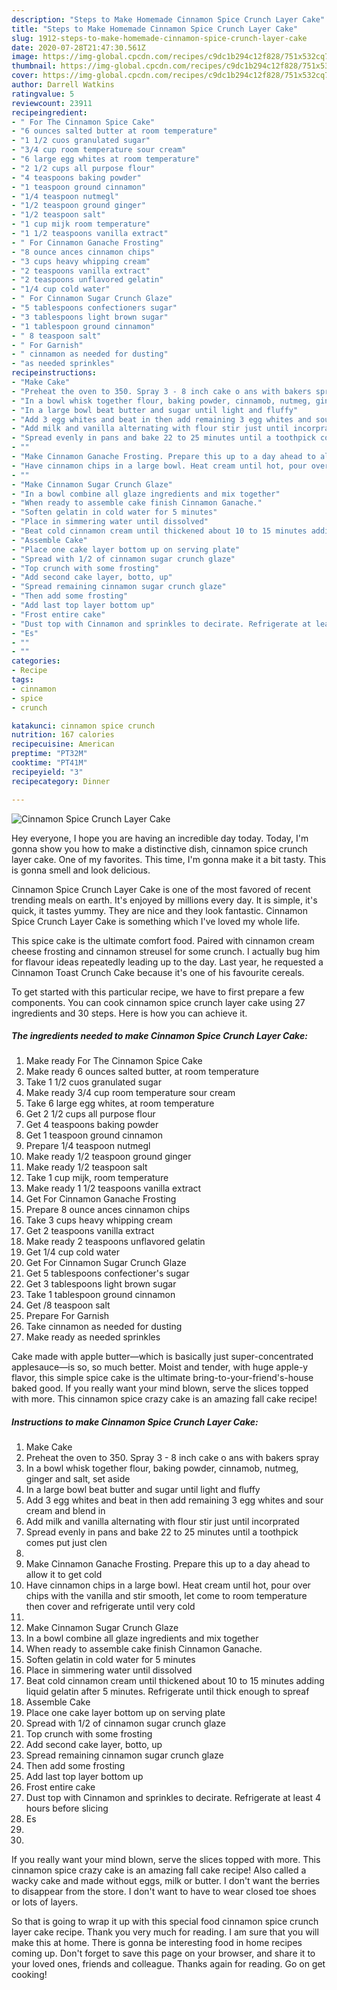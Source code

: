 ```yaml
---
description: "Steps to Make Homemade Cinnamon Spice Crunch Layer Cake"
title: "Steps to Make Homemade Cinnamon Spice Crunch Layer Cake"
slug: 1912-steps-to-make-homemade-cinnamon-spice-crunch-layer-cake
date: 2020-07-28T21:47:30.561Z
image: https://img-global.cpcdn.com/recipes/c9dc1b294c12f828/751x532cq70/cinnamon-spice-crunch-layer-cake-recipe-main-photo.jpg
thumbnail: https://img-global.cpcdn.com/recipes/c9dc1b294c12f828/751x532cq70/cinnamon-spice-crunch-layer-cake-recipe-main-photo.jpg
cover: https://img-global.cpcdn.com/recipes/c9dc1b294c12f828/751x532cq70/cinnamon-spice-crunch-layer-cake-recipe-main-photo.jpg
author: Darrell Watkins
ratingvalue: 5
reviewcount: 23911
recipeingredient:
- " For The Cinnamon Spice Cake"
- "6 ounces salted butter at room temperature"
- "1 1/2 cuos granulated sugar"
- "3/4 cup room temperature sour cream"
- "6 large egg whites at room temperature"
- "2 1/2 cups all purpose flour"
- "4 teaspoons baking powder"
- "1 teaspoon ground cinnamon"
- "1/4 teaspoon nutmegl"
- "1/2 teaspoon ground ginger"
- "1/2 teaspoon salt"
- "1 cup mijk room temperature"
- "1 1/2 teaspoons vanilla extract"
- " For Cinnamon Ganache Frosting"
- "8 ounce ances cinnamon chips"
- "3 cups heavy whipping cream"
- "2 teaspoons vanilla extract"
- "2 teaspoons unflavored gelatin"
- "1/4 cup cold water"
- " For Cinnamon Sugar Crunch Glaze"
- "5 tablespoons confectioners sugar"
- "3 tablespoons light brown sugar"
- "1 tablespoon ground cinnamon"
- " 8 teaspoon salt"
- " For Garnish"
- " cinnamon as needed for dusting"
- "as needed sprinkles"
recipeinstructions:
- "Make Cake"
- "Preheat the oven to 350. Spray 3 - 8 inch cake o ans with bakers spray"
- "In a bowl whisk together flour, baking powder, cinnamob, nutmeg, ginger and salt, set aside"
- "In a large bowl beat butter and sugar until light and fluffy"
- "Add 3 egg whites and beat in then add remaining 3 egg whites and sour cream and blend in"
- "Add milk and vanilla alternating with flour stir just until incorprated"
- "Spread evenly in pans and bake 22 to 25 minutes until a toothpick comes put just clen"
- ""
- "Make Cinnamon Ganache Frosting. Prepare this up to a day ahead to allow it to get cold"
- "Have cinnamon chips in a large bowl. Heat cream until hot, pour over chips with the vanilla and stir smooth, let come to room temperature then cover and refrigerate until very cold"
- ""
- "Make Cinnamon Sugar Crunch Glaze"
- "In a bowl combine all glaze ingredients and mix together"
- "When ready to assemble cake finish Cinnamon Ganache."
- "Soften gelatin in cold water for 5 minutes"
- "Place in simmering water until dissolved"
- "Beat cold cinnamon cream until thickened about 10 to 15 minutes adding liquid gelatin after 5 minutes. Refrigerate until thick enough to spreaf"
- "Assemble Cake"
- "Place one cake layer bottom up on serving plate"
- "Spread with 1/2 of cinnamon sugar crunch glaze"
- "Top crunch with some frosting"
- "Add second cake layer, botto, up"
- "Spread remaining cinnamon sugar crunch glaze"
- "Then add some frosting"
- "Add last top layer bottom up"
- "Frost entire cake"
- "Dust top with Cinnamon and sprinkles to decirate. Refrigerate at least 4 hours before slicing"
- "Es"
- ""
- ""
categories:
- Recipe
tags:
- cinnamon
- spice
- crunch

katakunci: cinnamon spice crunch 
nutrition: 167 calories
recipecuisine: American
preptime: "PT32M"
cooktime: "PT41M"
recipeyield: "3"
recipecategory: Dinner

---
```



![Cinnamon Spice Crunch Layer Cake](https://img-global.cpcdn.com/recipes/c9dc1b294c12f828/751x532cq70/cinnamon-spice-crunch-layer-cake-recipe-main-photo.jpg)

Hey everyone, I hope you are having an incredible day today. Today, I'm gonna show you how to make a distinctive dish, cinnamon spice crunch layer cake. One of my favorites. This time, I'm gonna make it a bit tasty. This is gonna smell and look delicious.

Cinnamon Spice Crunch Layer Cake is one of the most favored of recent trending meals on earth. It's enjoyed by millions every day. It is simple, it's quick, it tastes yummy. They are nice and they look fantastic. Cinnamon Spice Crunch Layer Cake is something which I've loved my whole life.

This spice cake is the ultimate comfort food. Paired with cinnamon cream cheese frosting and cinnamon streusel for some crunch. I actually bug him for flavour ideas repeatedly leading up to the day. Last year, he requested a Cinnamon Toast Crunch Cake because it&#39;s one of his favourite cereals.


To get started with this particular recipe, we have to first prepare a few components. You can cook cinnamon spice crunch layer cake using 27 ingredients and 30 steps. Here is how you can achieve it.

<!--inarticleads1-->

##### The ingredients needed to make Cinnamon Spice Crunch Layer Cake:

1. Make ready  For The Cinnamon Spice Cake
1. Make ready 6 ounces salted butter, at room temperature
1. Take 1 1/2 cuos granulated sugar
1. Make ready 3/4 cup room temperature sour cream
1. Take 6 large egg whites, at room temperature
1. Get 2 1/2 cups all purpose flour
1. Get 4 teaspoons baking powder
1. Get 1 teaspoon ground cinnamon
1. Prepare 1/4 teaspoon nutmegl
1. Make ready 1/2 teaspoon ground ginger
1. Make ready 1/2 teaspoon salt
1. Take 1 cup mijk, room temperature
1. Make ready 1 1/2 teaspoons vanilla extract
1. Get  For Cinnamon Ganache Frosting
1. Prepare 8 ounce ances cinnamon chips
1. Take 3 cups heavy whipping cream
1. Get 2 teaspoons vanilla extract
1. Make ready 2 teaspoons unflavored gelatin
1. Get 1/4 cup cold water
1. Get  For Cinnamon Sugar Crunch Glaze
1. Get 5 tablespoons confectioner&#39;s sugar
1. Get 3 tablespoons light brown sugar
1. Take 1 tablespoon ground cinnamon
1. Get  /8 teaspoon salt
1. Prepare  For Garnish
1. Take  cinnamon as needed for dusting
1. Make ready as needed sprinkles


Cake made with apple butter—which is basically just super-concentrated applesauce—is so, so much better. Moist and tender, with huge apple-y flavor, this simple spice cake is the ultimate bring-to-your-friend&#39;s-house baked good. If you really want your mind blown, serve the slices topped with more. This cinnamon spice crazy cake is an amazing fall cake recipe! 

<!--inarticleads2-->

##### Instructions to make Cinnamon Spice Crunch Layer Cake:

1. Make Cake
1. Preheat the oven to 350. Spray 3 - 8 inch cake o ans with bakers spray
1. In a bowl whisk together flour, baking powder, cinnamob, nutmeg, ginger and salt, set aside
1. In a large bowl beat butter and sugar until light and fluffy
1. Add 3 egg whites and beat in then add remaining 3 egg whites and sour cream and blend in
1. Add milk and vanilla alternating with flour stir just until incorprated
1. Spread evenly in pans and bake 22 to 25 minutes until a toothpick comes put just clen
1. 
1. Make Cinnamon Ganache Frosting. Prepare this up to a day ahead to allow it to get cold
1. Have cinnamon chips in a large bowl. Heat cream until hot, pour over chips with the vanilla and stir smooth, let come to room temperature then cover and refrigerate until very cold
1. 
1. Make Cinnamon Sugar Crunch Glaze
1. In a bowl combine all glaze ingredients and mix together
1. When ready to assemble cake finish Cinnamon Ganache.
1. Soften gelatin in cold water for 5 minutes
1. Place in simmering water until dissolved
1. Beat cold cinnamon cream until thickened about 10 to 15 minutes adding liquid gelatin after 5 minutes. Refrigerate until thick enough to spreaf
1. Assemble Cake
1. Place one cake layer bottom up on serving plate
1. Spread with 1/2 of cinnamon sugar crunch glaze
1. Top crunch with some frosting
1. Add second cake layer, botto, up
1. Spread remaining cinnamon sugar crunch glaze
1. Then add some frosting
1. Add last top layer bottom up
1. Frost entire cake
1. Dust top with Cinnamon and sprinkles to decirate. Refrigerate at least 4 hours before slicing
1. Es
1. 
1. 


If you really want your mind blown, serve the slices topped with more. This cinnamon spice crazy cake is an amazing fall cake recipe! Also called a wacky cake and made without eggs, milk or butter. I don&#39;t want the berries to disappear from the store. I don&#39;t want to have to wear closed toe shoes or lots of layers. 

So that is going to wrap it up with this special food cinnamon spice crunch layer cake recipe. Thank you very much for reading. I am sure that you will make this at home. There is gonna be interesting food in home recipes coming up. Don't forget to save this page on your browser, and share it to your loved ones, friends and colleague. Thanks again for reading. Go on get cooking!
